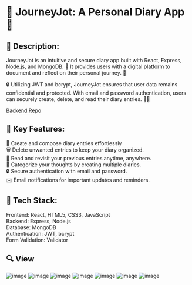 
# 📝 JourneyJot: A Personal Diary App 📔



## 📜 Description:

JourneyJot is an intuitive and secure diary app built with React, Express, Node.js, and MongoDB. 🚀 It provides users with a digital platform to document and reflect on their personal journey. 🌈

🔒 Utilizing JWT and bcrypt, JourneyJot ensures that user data remains confidential and protected. With email and password authentication, users can securely create, delete, and read their diary entries. 📅🔑

[Backend Repo](https://github.com/Stroller15/JourneyJot-backend)

## 🌟 Key Features:

📝 Create and compose diary entries effortlessly <br>
🗑️ Delete unwanted entries to keep your diary organized. <br>
📖 Read and revisit your previous entries anytime, anywhere. <br>
📅 Categorize your thoughts by creating multiple diaries. <br>
🔒 Secure authentication with email and password. <br>
✉️ Email notifications for important updates and reminders. <br>

## 🔧 Tech Stack:

Frontend: React, HTML5, CSS3, JavaScript <br>
Backend: Express, Node.js <br>
Database: MongoDB <br>
Authentication: JWT, bcrypt <br>
Form Validation: Validator <br>

## 🔍 View

![image](https://github.com/Stroller15/JourneyJot-frontend/assets/84174011/07eb5602-24c9-4768-964b-fcf497891db5)
![image](https://github.com/Stroller15/JourneyJot-frontend/assets/84174011/f1ea7a9e-3389-47e4-9c8c-484d5a47855c)
![image](https://github.com/Stroller15/JourneyJot-frontend/assets/84174011/1cdacdad-04c3-482b-8e21-0107bb925381)
![image](https://github.com/Stroller15/JourneyJot-frontend/assets/84174011/ebd59409-a730-4bec-8ae4-0654192d3fca)
![image](https://github.com/Stroller15/JourneyJot-frontend/assets/84174011/2457659d-4782-4eab-a418-a19759e9607d)
![image](https://github.com/Stroller15/JourneyJot-frontend/assets/84174011/e9ea6c8c-97ea-4ebc-9b1b-dffa10c5598d) <span>![image](https://github.com/Stroller15/JourneyJot-frontend/assets/84174011/a8c4d7f0-61db-46c6-80bd-7d158539c99a)</span>







